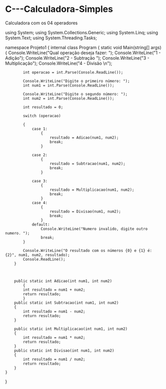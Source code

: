 # C---Calculadora-Simples
Calculadora com os 04 operadores


using System;
using System.Collections.Generic;
using System.Linq;
using System.Text;
using System.Threading.Tasks;

namespace Projeto1
{
    internal class Program
    {
        static void Main(string[] args)
        {
            Console.WriteLine("Qual operação deseja fazer: ");
            Console.WriteLine("1 - Adição");
            Console.WriteLine("2 - Subtração ");
            Console.WriteLine("3 - Multiplicação");
            Console.WriteLine("4 - Divisão \n");

            int operacao = int.Parse(Console.ReadLine());

            Console.WriteLine("Digite o primeiro número: ");
            int num1 = int.Parse(Console.ReadLine());

            Console.WriteLine("Digite o segundo número: ");
            int num2 = int.Parse(Console.ReadLine());

            int resultado = 0;

            switch (operacao)

            {
                case 1:
                    {
                        resultado = Adicao(num1, num2);
                        break;
                    }

                case 2:
                    {
                        resultado = Subtracao(num1, num2);
                        break;
                    }

                case 3:
                    {
                        resultado = Multiplicacao(num1, num2);
                        break;
                    }
                case 4:
                    {
                        resultado = Divisao(num1, num2);
                        break;
                    }
                default:
                    Console.WriteLine("Numero invalido, digite outro numero. ");
                    break;
            }

            Console.WriteLine("O resultado com os números {0} e {1} é: {2}", num1, num2, resultado);
            Console.ReadLine();
        }

        

        public static int Adicao(int num1, int num2)
            {
            int resultado = num1 + num2;
            return resultado;
            }
        public static int Subtracao(int num1, int num2)
        {
            int resultado = num1 - num2;
            return resultado;
        }

        public static int Multiplicacao(int num1, int num2)
        {
            int resultado = num1 * num2;
            return resultado;
        }
        public static int Divisao(int num1, int num2)
        {
            int resultado = num1 / num2;
            return resultado;
        }
    }
}
